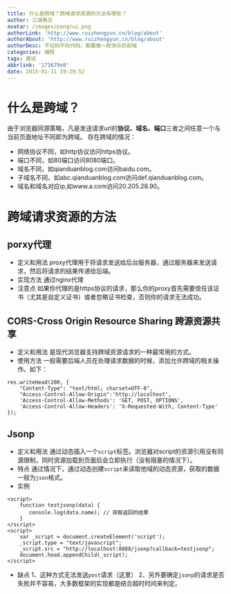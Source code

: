 ```yaml
---
title: 什么是跨域？跨域请求资源的方法有哪些？
author: 江湖再见
avatar: /images/pangrui.png
authorLink: 'http://www.ruizhengyun.cn/blog/about'
authorAbout: 'http://www.ruizhengyun.cn/blog/about'
authorDesc: 不论码不码代码，都要做一枚快乐的前端
categories: 编程
tags: 面试
abbrlink: '173679e0'
date: 2015-01-11 19:29:52
---
```

# 什么是跨域？
由于浏览器同源策略，凡是发送请求url的**协议、域名、端口**三者之间任意一个与当前页面地址不同即为跨域。
存在跨域的情况：
* 网络协议不同，如http协议访问https协议。
* 端口不同，如80端口访问8080端口。
* 域名不同，如qianduanblog.com访问baidu.com。
* 子域名不同，如abc.qianduanblog.com访问def.qianduanblog.com。
* 域名和域名对应ip,如www.a.com访问20.205.28.90。


<!--more-->
# 跨域请求资源的方法
## porxy代理
* 定义和用法
proxy代理用于将请求发送给后台服务器，通过服务器来发送请求，然后将请求的结果传递给后端。
* 实现方法
通过nginx代理
* 注意点
如果你代理的是https协议的请求，那么你的proxy首先需要信任该证书（尤其是自定义证书）或者忽略证书检查，否则你的请求无法成功。

## CORS-Cross Origin Resource Sharing 跨源资源共享
* 定义和用法
是现代浏览器支持跨域资源请求的一种最常用的方式。
* 使用方法
一般需要后端人员在处理请求数据的时候，添加允许跨域的相关操作。如下：
```
res.writeHead(200, {
    "Content-Type": "text/html; charset=UTF-8",
    "Access-Control-Allow-Origin":'http://localhost',
    'Access-Control-Allow-Methods': 'GET, POST, OPTIONS',
    'Access-Control-Allow-Headers': 'X-Requested-With, Content-Type'
});
```

## Jsonp
* 定义和用法 
通过动态插入一个`script`标签。浏览器对script的资源引用没有同源限制，同时资源加载到页面后会立即执行（没有阻塞的情况下）。
* 特点
通过情况下，通过动态创建`script`来读取他域的动态资源，获取的数据一般为`json`格式。
* 实例
```
<script>
    function testjsonp(data) {
       console.log(data.name); // 获取返回的结果
    }
</script>
<script>
    var _script = document.createElement('script');
    _script.type = "text/javascript";
    _script.src = "http://localhost:8888/jsonp?callback=testjsonp";
    document.head.appendChild(_script);
</script>
```
* 缺点
1、这种方式无法发送`post`请求（这里）
2、另外要确定`jsonp`的请求是否失败并不容易，大多数框架的实现都是结合超时时间来判定。